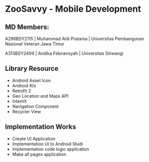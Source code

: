 # ZooSavvy - Mobile Development
## MD Members:
A296BSY2115 | Muhammad Aldi Pratama | Universitas Pembangunan Nasional Veteran Jawa Timur

A313BSY2494 | Andika Febriansyah    | Universitas Siliwangi

## Library Resource
- Android Asset Icon
- Android Ktx
- Retrofit 2
- Geo Location and Maps API
- IntentX
- Navigation Component
- Recycler View


## Implementation Works
- Create UI Application
- Implementation UI to Android Studi
- Implementation code logic application
- Make all pages application
